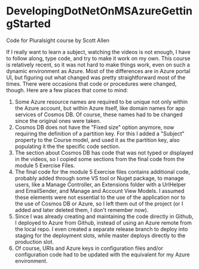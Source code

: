 # DevelopingDotNetOnMSAzureGettingStarted
Code for Pluralsight course by Scott Allen

If I really want to learn a subject, watching the videos is not enough, I have to follow along, type code, and try to make it work on my 
own.
This course is relatively recent, so it was not hard to make things work, even on such a dynamic environment as Azure. Most of the 
differences are in Azure portal UI, but figuring out what changed was pretty straightforward most of the times. There were occasions that
code or procedures were changed, though.
Here are a few places that come to mind:
1. Some Azure resource names are required to be unique not only within the Azure account, but within Azure itself, like domain names for
app services of Cosmos DB. Of course, these names had to be changed since the original ones were taken.
2. Cosmos DB does not have the "Fixed size" option anymore, now requiring the definition of a partition key. For this I added a "Subject" 
property to the Course model, and used it as the partition key, also populating it the the specific code section.
3. The section about Cosmos DB has code that was not typed or displayed in the videos, so I copied some sections from the final code from
the module 5 Exercise Files.
4. The final code for the module 5 Exercise files contains additional code, probably added through some VS tool or Nuget package, to 
manage
users, like a Manage Controller, an Extensions folder with a UrlHelper and EmailSender, and Manage and Account View Models. I assumed 
these elements were not essential to the use of the application nor to the use of Cosmos DB or Azure, so I left them out of the project 
(or I added and later deleted them, I don't remember now).
5. Since I was already creating and maintaining the code directly in Github, I deployed to Azure from Github, instead of using an Azure 
remote from the local repo. I even created a separate release branch to deploy into staging for the deployment slots, while master deploys 
directly to the production slot.
6. Of course, URIs and Azure keys in configuration files and/or configuration code had to be updated with the equivalent for my Azure 
environment.

